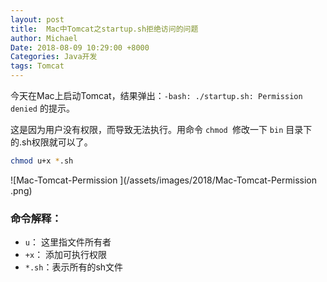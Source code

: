 ```yaml
---
layout: post
title:  Mac中Tomcat之startup.sh拒绝访问的问题
author: Michael
Date: 2018-08-09 10:29:00 +8000
Categories: Java开发
tags: Tomcat
---
```


今天在Mac上启动Tomcat，结果弹出：`-bash: ./startup.sh: Permission denied` 的提示。

这是因为用户没有权限，而导致无法执行。用命令 `chmod `修改一下 `bin` 目录下的.sh权限就可以了。

```bash
chmod u+x *.sh
```

![Mac-Tomcat-Permission ](/assets/images/2018/Mac-Tomcat-Permission .png)

### 命令解释：

- `u`： 这里指文件所有者
- `+x`： 添加可执行权限
- `*.sh`：表示所有的sh文件